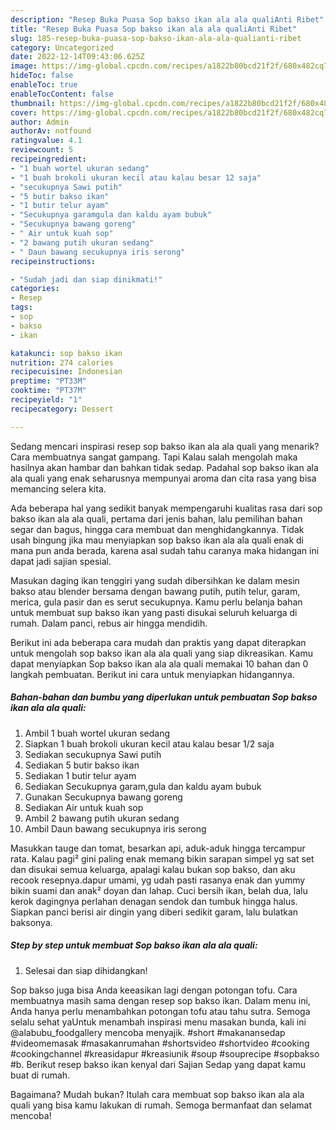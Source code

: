 ```yaml
---
description: "Resep Buka Puasa Sop bakso ikan ala ala qualiAnti Ribet"
title: "Resep Buka Puasa Sop bakso ikan ala ala qualiAnti Ribet"
slug: 185-resep-buka-puasa-sop-bakso-ikan-ala-ala-qualianti-ribet
category: Uncategorized
date: 2022-12-14T09:43:06.625Z
image: https://img-global.cpcdn.com/recipes/a1822b80bcd21f2f/680x482cq70/sop-bakso-ikan-ala-ala-quali-foto-resep-utama.jpg
hideToc: false
enableToc: true
enableTocContent: false
thumbnail: https://img-global.cpcdn.com/recipes/a1822b80bcd21f2f/680x482cq70/sop-bakso-ikan-ala-ala-quali-foto-resep-utama.jpg
cover: https://img-global.cpcdn.com/recipes/a1822b80bcd21f2f/680x482cq70/sop-bakso-ikan-ala-ala-quali-foto-resep-utama.jpg
author: Admin
authorAv: notfound
ratingvalue: 4.1
reviewcount: 5
recipeingredient:
- "1 buah wortel ukuran sedang"
- "1 buah brokoli ukuran kecil atau kalau besar 12 saja"
- "secukupnya Sawi putih"
- "5 butir bakso ikan"
- "1 butir telur ayam"
- "Secukupnya garamgula dan kaldu ayam bubuk"
- "Secukupnya bawang goreng"
- " Air untuk kuah sop"
- "2 bawang putih ukuran sedang"
- " Daun bawang secukupnya iris serong"
recipeinstructions:

- "Sudah jadi dan siap dinikmati!"
categories:
- Resep
tags:
- sop
- bakso
- ikan

katakunci: sop bakso ikan 
nutrition: 274 calories
recipecuisine: Indonesian
preptime: "PT33M"
cooktime: "PT37M"
recipeyield: "1"
recipecategory: Dessert

---
```



Sedang mencari inspirasi resep sop bakso ikan ala ala quali yang menarik? Cara membuatnya sangat gampang. Tapi Kalau salah mengolah maka hasilnya akan hambar dan bahkan tidak sedap. Padahal sop bakso ikan ala ala quali yang enak seharusnya mempunyai aroma dan cita rasa yang bisa memancing selera kita.


Ada beberapa hal yang sedikit banyak mempengaruhi kualitas rasa dari sop bakso ikan ala ala quali, pertama dari jenis bahan, lalu pemilihan bahan segar dan bagus, hingga cara membuat dan menghidangkannya. Tidak usah bingung jika mau menyiapkan sop bakso ikan ala ala quali enak di mana pun anda berada, karena asal sudah tahu caranya maka hidangan ini dapat jadi sajian spesial.

Masukan daging ikan tenggiri yang sudah dibersihkan ke dalam mesin bakso atau blender bersama dengan bawang putih, putih telur, garam, merica, gula pasir dan es serut secukupnya. Kamu perlu belanja bahan untuk membuat sup bakso ikan yang pasti disukai seluruh keluarga di rumah. Dalam panci, rebus air hingga mendidih.


Berikut ini ada beberapa cara mudah dan praktis yang dapat diterapkan untuk mengolah sop bakso ikan ala ala quali yang siap dikreasikan. Kamu dapat menyiapkan Sop bakso ikan ala ala quali memakai 10 bahan dan 0 langkah pembuatan. Berikut ini cara untuk menyiapkan hidangannya.

<!--inarticleads1-->

##### Bahan-bahan dan bumbu yang diperlukan untuk pembuatan Sop bakso ikan ala ala quali:

1. Ambil 1 buah wortel ukuran sedang
1. Siapkan 1 buah brokoli ukuran kecil atau kalau besar 1/2 saja
1. Sediakan secukupnya Sawi putih
1. Sediakan 5 butir bakso ikan
1. Sediakan 1 butir telur ayam
1. Sediakan Secukupnya garam,gula dan kaldu ayam bubuk
1. Gunakan Secukupnya bawang goreng
1. Sediakan  Air untuk kuah sop
1. Ambil 2 bawang putih ukuran sedang
1. Ambil  Daun bawang secukupnya iris serong


Masukkan tauge dan tomat, besarkan api, aduk-aduk hingga tercampur rata. Kalau pagi² gini paling enak memang bikin sarapan simpel yg sat set dan disukai semua keluarga, apalagi kalau bukan sop bakso, dan aku recook resepnya.dapur umami, yg udah pasti rasanya enak dan yummy bikin suami dan anak² doyan dan lahap. Cuci bersih ikan, belah dua, lalu kerok dagingnya perlahan denagan sendok dan tumbuk hingga halus. Siapkan panci berisi air dingin yang diberi sedikit garam, lalu bulatkan baksonya. 

<!--inarticleads2-->

##### Step by step untuk membuat Sop bakso ikan ala ala quali:


1. Selesai dan siap dihidangkan!

Sop bakso juga bisa Anda keeasikan lagi dengan potongan tofu. Cara membuatnya masih sama dengan resep sop bakso ikan. Dalam menu ini, Anda hanya perlu menambahkan potongan tofu atau tahu sutra. Semoga selalu sehat yaUntuk menambah inspirasi menu masakan bunda, kali ini @alabubu_foodgallery mencoba menyajik. #short #makanansedap #videomemasak #masakanrumahan #shortsvideo #shortvideo #cooking #cookingchannel #kreasidapur #kreasiunik #soup #souprecipe #sopbakso #b. Berikut resep bakso ikan kenyal dari Sajian Sedap yang dapat kamu buat di rumah. 

Bagaimana? Mudah bukan? Itulah cara membuat sop bakso ikan ala ala quali yang bisa kamu lakukan di rumah. Semoga bermanfaat dan selamat mencoba!
